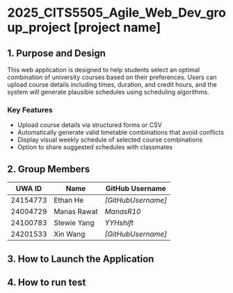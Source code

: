 # 2025_CITS5505_Agile_Web_Dev_group_project [project name]
## 1. Purpose and Design
  This web application is designed to help students select an optimal combination of university courses based on their preferences. Users can upload course details including times, duration, and credit hours, and the system will generate plausible schedules using scheduling algorithms.
### Key Features
- Upload course details via structured forms or CSV
- Automatically generate valid timetable combinations that avoid conflicts
- Display visual weekly schedule of selected course combinations
- Option to share suggested schedules with classmates
## 2. Group Members
| UWA ID   | Name         | GitHub Username |
|----------|--------------|-----------------|
| 24154773 | Ethan He     | *[GitHubUsername]* |
| 24004729 | Manas Rawat  | *ManasR10* |
| 24100783 | Stewie Yang  | *YYHshift* |
| 24201533 | Xin Wang     | *[GitHubUsername]* |

## 3. How to Launch the Application

## 4. How to run test
